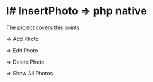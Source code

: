 # I# InsertPhoto => php native 


The project covers this points

 => Add Photo
 
 => Edit Photo 
	
 => Delete Photo 
	
 => Show All Photos 






